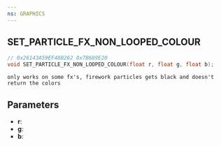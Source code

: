 ```yaml
---
ns: GRAPHICS
---
```

## SET_PARTICLE_FX_NON_LOOPED_COLOUR

```c
// 0x26143A59EF48B262 0x7B689E20
void SET_PARTICLE_FX_NON_LOOPED_COLOUR(float r, float g, float b);
```

```
only works on some fx's, firework particles gets black and doesn't return the colors
```

## Parameters
* **r**: 
* **g**: 
* **b**: 

